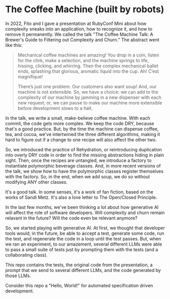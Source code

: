 # The Coffee Machine (built by robots)

In 2022, Fito and I gave a presentation at RubyConf Mini about how complexity sneaks into an application, how to recognize it, and how to remove it permanently. We called the talk "The Coffee Machine Talk: A Brewer's Guide to Filtering out Complexity and Churn." The abstract went like this:

>Mechanical coffee machines are amazing! You drop in a coin, listen for the clink, make a selection, and the machine springs to life, hissing, clicking, and whirring. Then the complex mechanical ballet ends, splashing that glorious, aromatic liquid into the cup. Ah! C’est magnifique! 
>
>There’s just one problem. Our customers also want soup! And, our machine is not extensible. So, we have a choice: we can add to the complexity of our machine by jamming in a new dispenser with each new request; or, we can pause to make our machine more extensible before development slows to a halt.

In the talk, we write a small, make-believe coffee machine. With each commit, the code gets more complex. We keep the code DRY, because that's a good practice. But, by the time the machine can dispense coffee, tea, and cocoa, we've intertwined the three different algorithms, making it hard to figure out if a change to one recipe will also affect the other two.

So, we introduced the practice of Rehydration, or reintroducing duplication into overly DRY code in order to find the missing abstractions hiding in plain sight. Then, once the recipes are untangled, we introduce a factory to instantiate polymorphic beverage classes. And, in more recent versions of the talk, we show how to have the polymorphic classes register themselves with the factory. So, in the end, when we add soup, we do so without modifying ANY other classes.

It's a good talk. In some senses, it's a work of fan fiction, based on the works of Sandi Metz. It's also a love letter to The Open/Closed Principle.

In the last few months, we've been thinking a lot about how generative AI will affect the role of software developers. Will complexity and churn remain relavant in the future? Will the code even be relevant anymore?

So, we started playing with generative AI. At first, we thought that developer tools would, in the future, be able to accept a test, generate some code, run the test, and regenerate the code in a loop until the test passes. But, when we ran an experiment, to our amazement, several different LLMs were able to pass a small suite of tests just by prompting them with the tests (and a collaborating class).

This repo contains the tests, the original code from the presentation, a prompt that we send to several different LLMs, and the code generated by those LLMs. 

Consider this repo a "Hello, World!" for automated specification driven development.